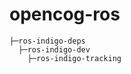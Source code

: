 opencog-ros
===========

    ├─ros-indigo-deps
      ├─ros-indigo-dev
        ├─ros-indigo-tracking

